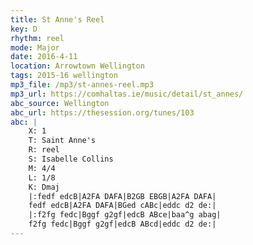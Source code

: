 ```yaml
---
title: St Anne's Reel
key: D
rhythm: reel
mode: Major
date: 2016-4-11
location: Arrowtown Wellington
tags: 2015-16 wellington 
mp3_file: /mp3/st-annes-reel.mp3
mp3_url: https://comhaltas.ie/music/detail/st_annes/ 
abc_source: Wellington
abc_url: https://thesession.org/tunes/103
abc: |
    X: 1
    T: Saint Anne's
    R: reel
    S: Isabelle Collins
    M: 4/4
    L: 1/8
    K: Dmaj
    |:fedf edcB|A2FA DAFA|B2GB EBGB|A2FA DAFA|
    fedf edcB|A2FA DAFA|BGed cABc|eddc d2 de:|
    |:f2fg fedc|Bggf g2gf|edcB ABce|baa^g abag|
    f2fg fedc|Bggf g2gf|edcB ABcd|eddc d2 de:| 
---
```


